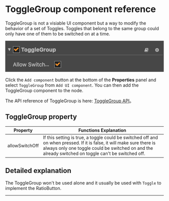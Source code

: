 # ToggleGroup component reference

ToggleGroup is not a visiable UI component but a way to modify the behavior of a set of Toggles.
Toggles that belong to the same group could only have one of them to be switched on at a time.

![toggle-group](./toggle/toggle-group.png)


Click the `Add component` button at the bottom of the **Properties** panel and select `ToggleGroup` from `Add UI component`. You can then add the ToggleGroup component to the node.

The API reference of ToggleGroup is here: [ToggleGroup API](../api/classes/toggleGroup.html)。

## ToggleGroup property

| Property       |   Functions Explanation
| -------------- | ----------- |
| allowSwitchOff | If this setting is true, a toggle could be switched off and on when pressed. If it is false, it will make sure there is always only one toggle could be switched on and the already switched on toggle can't be switched off.


## Detailed explanation

The ToggleGroup won't be used alone and it usually be used with `Toggle` to implement the RatioButton.

---
